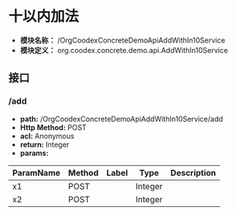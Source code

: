 # 十以内加法

* **模块名称：** /OrgCoodexConcreteDemoApiAddWithIn10Service
* **模块定义：** org.coodex.concrete.demo.api.AddWithIn10Service




## 接口
### <span id="m1">/add</span>





* **path:** /OrgCoodexConcreteDemoApiAddWithIn10Service/add
* **Http Method:** POST
* **acl:** Anonymous
* **return:** Integer
* **params:** 

| ParamName | Method | Label | Type                  | Description |
| --------- | -- | ---- | --------------------- | ------------ |
| x1 | POST |  | Integer | 　 |
| x2 | POST |  | Integer | 　 |

